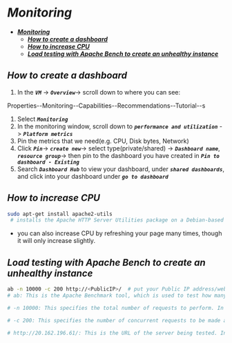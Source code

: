 # ***Monitoring***
- [***Monitoring***](#monitoring)
  - [***How to create a dashboard***](#how-to-create-a-dashboard)
  - [***How to increase CPU***](#how-to-increase-cpu)
  - [***Load testing with Apache Bench to create an unhealthy instance***](#load-testing-with-apache-bench-to-create-an-unhealthy-instance)
  
## ***How to create a dashboard***
 
1. In the ***`VM`*** -> ***`Overview`***-> scroll down to where you can see:
  
  Properties--Monitoring--Capabilities--Recommendations--Tutorial--s
1. Select ***`Monitoring`***
2. In the monitoring window, scroll down to ***`performance and utilization`*** -> ***`Platform metrics`***
3. Pin the metrics that we need(e.g. CPU, Disk bytes, Network)
4. Click ***`Pin`***-> ***`create new`***-> select type(private/shared) -> ***`Dashboard name`***, ***`resource group`***->  then pin to the dashboard you have created in ***`Pin to dashboard - Existing`***
5. Search ***`Dashboard Hub`*** to view your dashboard, under ***`shared dashboards`***, and click into your dashboard under ***`go to dashboard`***
 
## ***How to increase CPU***
```bash
sudo apt-get install apache2-utils
 # installs the Apache HTTP Server Utilities package on a Debian-based Linux system (such as Ubuntu). This package contains useful tools that complement the Apache web server but can also be used independently.

```


   - you can also increase CPU by refreshing your page many times, though it will only increase slightly.
  
## ***Load testing with Apache Bench to create an unhealthy instance***
 
```bash
ab -n 10000 -c 200 http://<PublicIP>/  # put your Public IP address/web page URL here.
# ab: This is the Apache Benchmark tool, which is used to test how many requests a web server can handle per second.

# -n 10000: This specifies the total number of requests to perform. In this case, the tool will send 10,000 HTTP requests to the target server (http://20.162.196.61/).

# -c 200: This specifies the number of concurrent requests to be made at the same time. In this case, 200 requests will be made simultaneously until all 10,000 requests are completed.

# http://20.162.196.61/: This is the URL of the server being tested. In this case, it will make requests to the IP 20.162.196.61 on port 80 (the default HTTP port).
```

